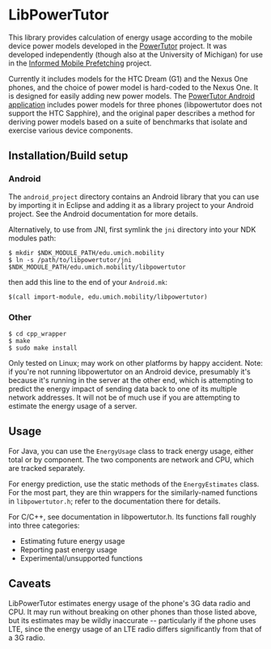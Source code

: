 LibPowerTutor
=============

This library provides calculation of energy usage according to the
mobile device power models developed in the [PowerTutor][powertutor-home]
project. It was developed independently (though also at
the University of Michigan) for use in the
[Informed Mobile Prefetching][imp-paper] project.

Currently it includes models for the HTC Dream (G1) and the Nexus One phones,
and the choice of power model is hard-coded to the Nexus One.
It is designed for easily adding new power models. The [PowerTutor
Android application][powertutor-github] includes power models for three phones
(libpowertutor does not support the HTC Sapphire), and the original paper
describes a method for deriving power models based on a suite of benchmarks
that isolate and exercise various device components.

## Installation/Build setup

### Android

The `android_project` directory contains an Android library that you can use
by importing it in Eclipse and adding it as a library project to your Android
project.  See the Android documentation for more details.

Alternatively, to use from JNI, first symlink the `jni` directory into your NDK modules path:

    $ mkdir $NDK_MODULE_PATH/edu.umich.mobility
    $ ln -s /path/to/libpowertutor/jni $NDK_MODULE_PATH/edu.umich.mobility/libpowertutor

then add this line to the end of your `Android.mk`:

    $(call import-module, edu.umich.mobility/libpowertutor)

### Other

    $ cd cpp_wrapper
    $ make
    $ sudo make install

Only tested on Linux; may work on other platforms by happy accident.  Note:
if you're not running libpowertutor on an Android device, presumably it's because
it's running in the server at the other end, which is attempting to predict
the energy impact of sending data back to one of its multiple network addresses.
It will not be of much use if you are attempting to estimate the energy usage
of a server.

## Usage

For Java, you can use the `EnergyUsage` class to track energy usage, either total
or by component.  The two components are network and CPU, which are tracked
separately.

For energy prediction, use the static methods of the `EnergyEstimates` class.
For the most part, they are thin wrappers for the similarly-named functions
in `libpowertutor.h`; refer to the documentation there for details.

For C/C++, see documentation in libpowertutor.h. Its functions fall roughly into
three categories:

* Estimating future energy usage
* Reporting past energy usage
* Experimental/unsupported functions

## Caveats

LibPowerTutor estimates energy usage of the phone's 3G data radio and CPU.
It may run without breaking on other phones than those listed above, but
its estimates may be wildly inaccurate -- particularly if the phone uses
LTE, since the energy usage of an LTE radio differs significantly from
that of a 3G radio.

[powertutor-home]: http://powertutor.org/
[powertutor-github]: http://github.com/msg555/powertutor
[imp-paper]: http://bretthiggins.me/papers/mobisys12.pdf
